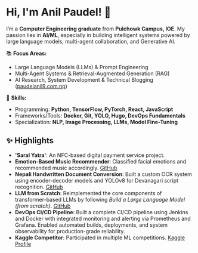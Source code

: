 # Hi, I'm Anil Paudel! 👋  

I’m a **Computer Engineering graduate** from **Pulchowk Campus, IOE**. My passion lies in **AI/ML**, especially in building intelligent systems powered by large language models, multi-agent collaboration, and Generative AI.  

📚 **Focus Areas:**  
- Large Language Models (LLMs) & Prompt Engineering  
- Multi-Agent Systems & Retrieval-Augmented Generation (RAG)  
- AI Research, System Development & Technical Blogging ([paudelanil9.com.np](https://paudelanil9.com.np/))  

🌱 **Skills:**  
- Programming: **Python, TensorFlow, PyTorch, React, JavaScript**  
- Frameworks/Tools: **Docker, Git, YOLO, Hugo, DevOps Fundamentals**  
- Specialization: **NLP, Image Processing, LLMs, Model Fine-Tuning**  

## ✨ Highlights  

- **'Saral Yatra'**: An NFC-based digital payment service project.  
- **Emotion-Based Music Recommender**: Classified facial emotions and recommended music accordingly. [GitHub](https://github.com/paudelanil/MinorProject)  
- **Nepali Handwritten Document Conversion**: Built a custom OCR system using encoder-decoder models and YOLOv8 for Devanagari script recognition. [GitHub](https://github.com/paudelanil/nepali-handwriten-conversion)  
- **LLM from Scratch**: Reimplemented the core components of transformer-based LLMs by following *Build a Large Language Model (from scratch)*. [GitHub](https://github.com/paudelanil/LLM-from-scratch)  
- **DevOps CI/CD Pipeline**: Built a complete CI/CD pipeline using Jenkins and Docker with integrated monitoring and alerting via Prometheus and Grafana. Enabled automated builds, deployments, and system observability for production-grade reliability.  
- **Kaggle Competitor**: Participated in multiple ML competitions. [Kaggle Profile](https://www.kaggle.com/sunshinesunshine)  
